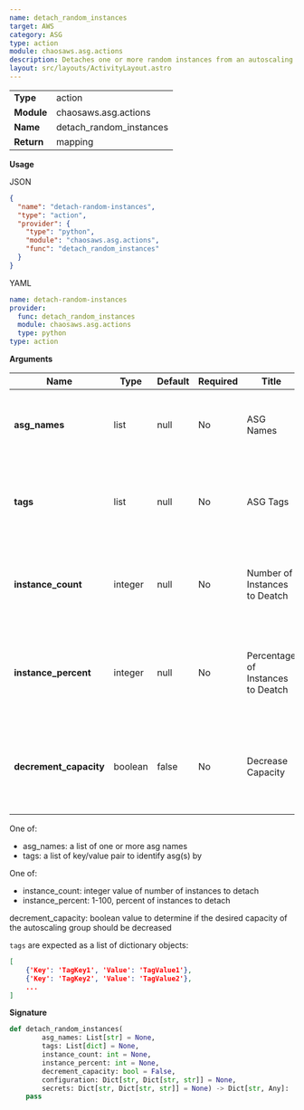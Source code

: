 ```yaml
---
name: detach_random_instances
target: AWS
category: ASG
type: action
module: chaosaws.asg.actions
description: Detaches one or more random instances from an autoscaling group
layout: src/layouts/ActivityLayout.astro
---
```


|            |                         |
| ---------- | ----------------------- |
| **Type**   | action                  |
| **Module** | chaosaws.asg.actions    |
| **Name**   | detach_random_instances |
| **Return** | mapping                 |

**Usage**

JSON

```json
{
  "name": "detach-random-instances",
  "type": "action",
  "provider": {
    "type": "python",
    "module": "chaosaws.asg.actions",
    "func": "detach_random_instances"
  }
}
```

YAML

```yaml
name: detach-random-instances
provider:
  func: detach_random_instances
  module: chaosaws.asg.actions
  type: python
type: action
```

**Arguments**

| Name                   | Type    | Default | Required | Title                             | Description                                                                 |
| ---------------------- | ------- | ------- | -------- | --------------------------------- | --------------------------------------------------------------------------- |
| **asg_names**          | list    | null    | No       | ASG Names                         | One or many ASG names as a JSON encoded list                                |
| **tags**               | list    | null    | No       | ASG Tags                          | List of AWS tags for to identify ASG by tags instead of by names            |
| **instance_count**     | integer | null    | No       | Number of Instances to Deatch     | The amount of instances to detach, or set the percentage below              |
| **instance_percent**   | integer | null    | No       | Percentage of Instances to Deatch | The percentage of instances to detach, or set the number above              |
| **decrement_capacity** | boolean | false   | No       | Decrease Capacity                 | Whether to decrease the capacity of the ASG by the amount that was detached |

One of:

- asg_names: a list of one or more asg names
- tags: a list of key/value pair to identify asg(s) by

One of:

- instance_count: integer value of number of instances to detach
- instance_percent: 1-100, percent of instances to detach

decrement_capacity: boolean value to determine if the desired capacity of the autoscaling group should be decreased

`tags` are expected as a list of dictionary objects:

```json
[
    {'Key': 'TagKey1', 'Value': 'TagValue1'},
    {'Key': 'TagKey2', 'Value': 'TagValue2'},
    ...
]
```

**Signature**

```python
def detach_random_instances(
        asg_names: List[str] = None,
        tags: List[dict] = None,
        instance_count: int = None,
        instance_percent: int = None,
        decrement_capacity: bool = False,
        configuration: Dict[str, Dict[str, str]] = None,
        secrets: Dict[str, Dict[str, str]] = None) -> Dict[str, Any]:
    pass
```
